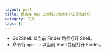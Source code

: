 ```yaml
---
layout: post
title: 提高在 Mac 上编程开发效率的工具和技巧
category: 工具
tags: []
---
```


- Go2Shell: 以当前 Finder 路径打开 Shell。
- 命令行 `open .`: 以当前 Shell 路径打开 Finder。